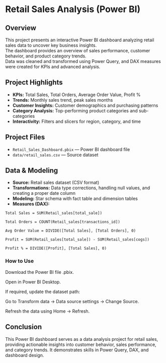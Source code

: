 # Retail Sales Analysis (Power BI)

## Overview
This project presents an interactive Power BI dashboard analyzing retail sales data to uncover key business insights.  
The dashboard provides an overview of sales performance, customer behavior, and product category trends.  
Data was cleaned and transformed using Power Query, and DAX measures were created for KPIs and advanced analysis.

## Project Highlights
- **KPIs:** Total Sales, Total Orders, Average Order Value, Profit %  
- **Trends:** Monthly sales trend, peak sales months  
- **Customer Insights:** Customer demographics and purchasing patterns  
- **Category Analysis:** Top-performing product categories and sub-categories  
- **Interactivity:** Filters and slicers for region, category, and time  

## Project Files
- `Retail_Sales_Dashboard.pbix` — Power BI dashboard file  
- `data/retail_sales.csv` — Source dataset  
  

## Data & Modeling
- **Source:** Retail sales dataset (CSV format)  
- **Transformations:** Data type corrections, handling null values, and creating a proper date column  
- **Modeling:** Star schema with fact table and dimension tables  
- **Measures (DAX):**  
```DAX
Total Sales = SUM(Retail_sales[total_sale])

Total Orders = COUNT(Retail_sales[transactions_id])

Avg Order Value = DIVIDE([Total Sales], [Total Orders], 0)

Profit = SUM(Retail_sales[total_sale]) - SUM(Retail_sales[cogs])

Profit % = DIVIDE([Profit], [Total Sales], 0)
```
### How to Use

Download the Power BI file .pbix.

Open in Power BI Desktop.

If required, update the dataset path:

Go to Transform data → Data source settings → Change Source.

Refresh the data using Home → Refresh.

## Conclusion
This Power BI dashboard serves as a data analysis project for retail sales, providing actionable insights into customer behavior, sales performance, and category trends. It demonstrates skills in Power Query, DAX, and dashboard design.
